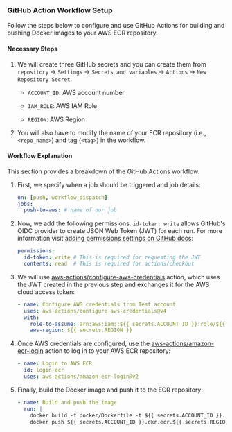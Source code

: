 ### GitHub Action Workflow Setup

Follow the steps below to configure and use GitHub Actions for building and pushing Docker images to your AWS ECR repository.

#### Necessary Steps

1. We will create three GitHub secrets and you can create them from `repository` -> `Settings` -> `Secrets and variables` -> `Actions` -> `New Repository Secret`.

   - `ACCOUNT_ID`: AWS account number

   - `IAM_ROLE`: AWS IAM Role

   - `REGION`: AWS Region

2. You will also have to modify the name of your ECR repository (i.e., `<repo_name>`) and tag (`<tag>`) in the workflow.



#### Workflow Explanation

This section provides a breakdown of the GitHub Actions workflow.

1. First, we specify when a job should be triggered and job details:

   ```yaml
   on: [push, workflow_dispatch]
   jobs:
     push-to-aws: # name of our job
   ```

2. Now, we add the following permissions. `id-token: write` allows GitHub's OIDC provider to create JSON Web Token (JWT) for each run. For more information visit [adding permissions settings on GitHub docs](https://docs.github.com/en/actions/security-for-github-actions/security-hardening-your-deployments/configuring-openid-connect-in-amazon-web-services#adding-permissions-settings):

   ```yaml
   permissions:
     id-token: write # This is required for requesting the JWT
     contents: read  # This is required for actions/checkout
   ```

3. We will use [aws-actions/configure-aws-credentials](https://github.com/aws-actions/configure-aws-credentials) action, which uses the JWT created in the previous step and exchanges it for the AWS cloud access token:

   ```yaml
   - name: Configure AWS credentials from Test account
     uses: aws-actions/configure-aws-credentials@v4
     with:
       role-to-assume: arn:aws:iam::${{ secrets.ACCOUNT_ID }}:role/${{ secrets.IAM_ROLE }}
       aws-region: ${{ secrets.REGION }}
   ```

4. Once AWS credentials are configured, use the [aws-actions/amazon-ecr-login](https://github.com/aws-actions/amazon-ecr-login) action to log in to your AWS ECR repository:

   ```yaml
   - name: Login to AWS ECR
     id: login-ecr
     uses: aws-actions/amazon-ecr-login@v2
   ```

5. Finally, build the Docker image and push it to the ECR repository:

   ```yaml
   - name: Build and push the image
     run: |
       docker build -f docker/Dockerfile -t ${{ secrets.ACCOUNT_ID }}.dkr.ecr.${{ secrets.REGION }}.amazonaws.com/<repo_name>:<tag> .
       docker push ${{ secrets.ACCOUNT_ID }}.dkr.ecr.${{ secrets.REGION }}.amazonaws.com/<repo_name>:<tag>
   ```


